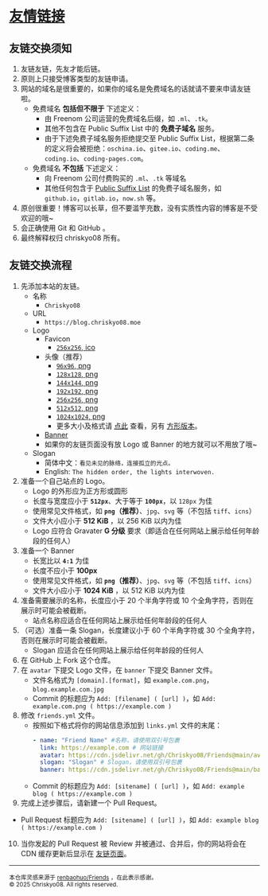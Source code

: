 # [友情链接](https://blog.chriskyo08.moe/friends/)

## 友链交换须知

1. 友链友链，先友才能后链。
2. 原则上只接受博客类型的友链申请。
3. 网站的域名是很重要的，如果你的域名是免费域名的话就请不要来申请友链啦。
   - 免费域名 **包括但不限于** 下述定义：
     - 由 Freenom 公司运营的免费域名后缀，如 `.ml`、`.tk`。
     - 其他不包含在 Public Suffix List 中的 **免费子域名** 服务。
     - 由于下述免费子域名服务拒绝提交至 Public Suffix List，根据第二条的定义将会被拒绝：`oschina.io`、`gitee.io`、`coding.me`、`coding.io`、`coding-pages.com`。
   - 免费域名 **不包括** 下述定义：
     - 向 Freenom 公司付费购买的 `.ml`、`.tk` 等域名
     - 其他任何包含于 [Public Suffix List](https://publicsuffix.org/list/) 的免费子域名服务，如 `github.io`，`gitlab.io`，`now.sh` 等。
4. 原创很重要！博客可以长草，但不要滥竽充数，没有实质性内容的博客是不受欢迎的哦~
5. 会正确使用 Git 和 GitHub 。
6. 最终解释权归 chriskyo08 所有。

## 友链交换流程

1. 先添加本站的友链。
   - 名称
     - `Chriskyo08`
   - URL
     - `https://blog.chriskyo08.moe`
   - Logo
     - Favicon
       - [`256x256`, ico](https://cdn.jsdelivr.net/gh/Chriskyo08/Chriskyo08@main/favicon/favicon.ico)
     - 头像（推荐）
       - [`96x96`, png](https://cdn.jsdelivr.net/gh/Chriskyo08/Chriskyo08@main/avatar-round/96x96-round.png)
       - [`128x128`, png](https://cdn.jsdelivr.net/gh/Chriskyo08/Chriskyo08@main/avatar-round/128x128-round.png)
       - [`144x144`, png](https://cdn.jsdelivr.net/gh/Chriskyo08/Chriskyo08@main/avatar-round/144x144-round.png)
       - [`192x192`, png](https://cdn.jsdelivr.net/gh/Chriskyo08/Chriskyo08@main/avatar-round/192x192-round.png)
       - [`256x256`, png](https://cdn.jsdelivr.net/gh/Chriskyo08/Chriskyo08@main/avatar-round/256x256-round.png)
       - [`512x512`, png](https://cdn.jsdelivr.net/gh/Chriskyo08/Chriskyo08@main/avatar-round/512x512-round.png)
       - [`1024x1024`, png](https://cdn.jsdelivr.net/gh/Chriskyo08/Chriskyo08@main/avatar-round/1024x1024-round.png)
       - 更多大小及格式请 [点此](https://cdn.jsdelivr.net/gh/Chriskyo08/Chriskyo08@main/avatar-round/) 查看，另有 [方形版本](https://cdn.jsdelivr.net/gh/Chriskyo08/Chriskyo08@main/avatar-square/)。
     - [Banner](https://cdn.jsdelivr.net/gh/Chriskyo08/Chriskyo08@main/banner/banner.png)
     - 如果你的友链页面没有放 Logo 或 Banner 的地方就可以不用放了哦~
   - Slogan
     - 简体中文：`看见未见的脉络，连接孤立的光点。`
     - English: `The hidden order, the lights interwoven.`
2. 准备一个自己站点的 Logo。
   - Logo 的外形应为正方形或圆形
   - 长度与宽度应小于 **`512px`**、大于等于 **`100px`**，以 `128px` 为佳
   - 使用常见文件格式，如 **`png`（推荐）**、`jpg`、`svg` 等（不包括 `tiff`、`icns`）
   - 文件大小应小于 **512 KiB** ，以 256 KiB 以内为佳
   - Logo 应符合 Gravater **G 分级** 要求（即适合在任何网站上展示给任何年龄段的任何人）
3. 准备一个 Banner
   - 长宽比以 **`4:1`** 为佳
   - 长度不应小于 **100px**
   - 使用常见文件格式，如 **`png`（推荐）**、`jpg`、`svg` 等（不包括 `tiff`、`icns`）
   - 文件大小应小于 **1024 KiB** ，以 512 KiB 以内为佳
4. 准备需要展示的名称，长度应小于 20 个半角字符或 10 个全角字符，否则在展示时可能会被截断。
   - 站点名称应适合在任何网站上展示给任何年龄段的任何人
5. （可选）准备一条 Slogan，长度建议小于 60 个半角字符或 30 个全角字符，否则在展示时可能会被截断。
   - Slogan 应适合在任何网站上展示给任何年龄段的任何人
6. 在 GitHub 上 Fork 这个仓库。
7. 在 `avatar` 下提交 Logo 文件，在 `banner` 下提交 Banner 文件。
   - 文件名格式为 `[domain].[format]`，如 `example.com.png`，`blog.example.com.jpg`
   - Commit 的标题应为 `Add: [filename] ( [url] )`，如 `Add: example.com.png ( https://example.com )`
8. 修改 `friends.yml` 文件。
   - 按照如下格式将你的网站信息添加到 `links.yml` 文件的末尾：
     ```yml
     - name: "Friend Name" #名称，请使用双引号包裹
       link: https://example.com # 网站链接
       avatar: https://cdn.jsdelivr.net/gh/Chriskyo08/Friends@main/avatar/example.com.png # Logo 的文件路径
       slogan: "Slogan" # Slogan，请使用双引号包裹
       banner: https://cdn.jsdelivr.net/gh/Chriskyo08/Friends@main/banner/example.com.png # Banner 的文件路径
     ```
   - Commit 的标题应为 `Add: [sitename] ( [url] )`，如 `Add: example blog ( https://example.com )`
9.  完成上述步骤后，请新建一个 Pull Request。
   
   - Pull Request 标题应为 `Add: [sitename] ( [url] )`，如 `Add: example blog ( https://example.com )`
10. 当你发起的 Pull Request 被 Review 并被通过、合并后，你的网站将会在 CDN 缓存更新后显示在 [友链页面](https://blog.chriskyo08.moe/friends/)。

---

<sub>本仓库灵感来源于 <a href="https://github.com/renbaoshuo/Friends">renbaohuo/Friends</a> ，在此表示感谢。</sub><br>
<sub>&copy; 2025 Chriskyo08. All rights reserved.</sub>
